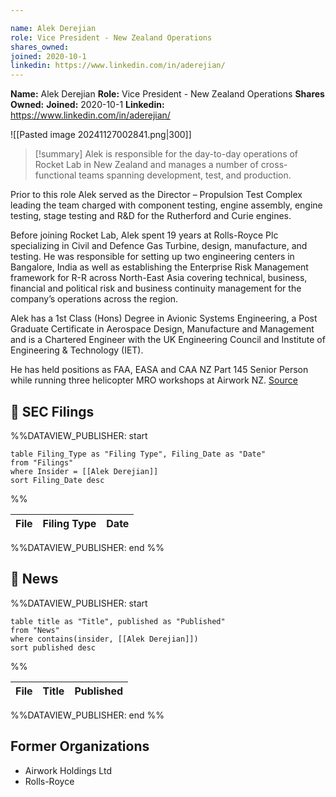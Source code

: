 ```yaml
---

name: Alek Derejian
role: Vice President - New Zealand Operations
shares_owned: 
joined: 2020-10-1
linkedin: https://www.linkedin.com/in/aderejian/
---
```


**Name:** Alek Derejian
**Role:** Vice President - New Zealand Operations
**Shares Owned:** 
**Joined:** 2020-10-1
**Linkedin:** https://www.linkedin.com/in/aderejian/

![[Pasted image 20241127002841.png|300]]

>[!summary]
Alek is responsible for the day-to-day operations of Rocket Lab in New Zealand and manages a number of cross-functional teams spanning development, test, and production.
>
Prior to this role Alek served as the Director – Propulsion Test Complex leading the team charged with component testing, engine assembly, engine testing, stage testing and R&D for the Rutherford and Curie engines.
>
Before joining Rocket Lab, Alek spent 19 years at Rolls-Royce Plc specializing in Civil and Defence Gas Turbine, design, manufacture, and testing. He was responsible for setting up two engineering centers in Bangalore, India as well as establishing the Enterprise Risk Management framework for R-R across North-East Asia covering technical, business, financial and political risk and business continuity management for the company’s operations across the region.
>
Alek has a 1st Class (Hons) Degree in Avionic Systems Engineering, a Post Graduate Certificate in Aerospace Design, Manufacture and Management and is a Chartered Engineer with the UK Engineering Council and Institute of Engineering & Technology (IET).
>
He has held positions as FAA, EASA and CAA NZ Part 145 Senior Person while running three helicopter MRO workshops at Airwork NZ.
[Source](https://www.rocketlabusa.com/about/team/)

## 💼 SEC Filings
%%DATAVIEW_PUBLISHER: start
```
table Filing_Type as "Filing Type", Filing_Date as "Date"
from "Filings"
where Insider = [[Alek Derejian]]
sort Filing_Date desc

```
%%

| File | Filing Type | Date |
| ---- | ----------- | ---- |

%%DATAVIEW_PUBLISHER: end %%

## 📰 News
%%DATAVIEW_PUBLISHER: start
```
table title as "Title", published as "Published"
from "News"
where contains(insider, [[Alek Derejian]])
sort published desc
```
%%

| File | Title | Published |
| ---- | ----- | --------- |

%%DATAVIEW_PUBLISHER: end %%



## Former Organizations

-  Airwork Holdings Ltd
-  Rolls-Royce